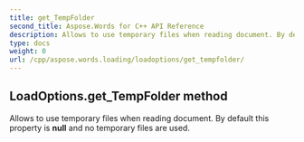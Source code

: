 ```yaml
---
title: get_TempFolder
second_title: Aspose.Words for C++ API Reference
description: Allows to use temporary files when reading document. By default this property is null and no temporary files are used. 
type: docs
weight: 0
url: /cpp/aspose.words.loading/loadoptions/get_tempfolder/
---
```

## LoadOptions.get_TempFolder method


Allows to use temporary files when reading document. By default this property is **null** and no temporary files are used. 

